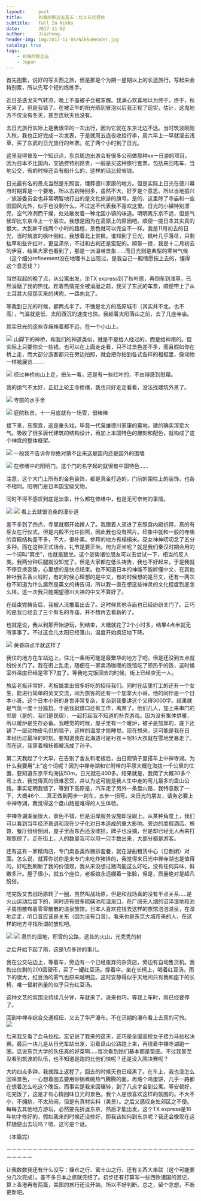 ```yaml
---
layout:     post
title:      到海的那边去其五：北上日光赏秋
subtitle:   Fall In Nikko
date:       2017-11-02
author:     Jiazheng
header-img: img/2017-11-08/NikkoHeader.jpg
catalog: true
tags:
    - 到海的那边去
    - Japan
---
```


首先抱歉，说好的写关西之旅，但是那是个为期一星期以上的长途旅行，写起来会特别累，所以先写个短的练练手。

近日圣迭戈天气转凉，晚上不盖被子会被冻醒。我满心欢喜地以为终于，终于，秋天来了。但是我错了。在被正午的阳光晒到冒泡以后我正视了现实，估计，这鬼地方不仅没有冬天，甚至连秋天也没有。

去日光旅行实际上是我很早的一次出行，因为它就在东京北边不远。当时筑波刚刚入秋，我也正好完成一次发表，于是就周五连夜收拾行李，周六早上一早就滚去浅草，买了东武的日光旅行的年票。花了两个小时到了日光。

这里我得普及一个知识点，东京周边出游会有很多公司做那种xx一日游的项目。因为日本不比国内，交通费特别昂贵，一般是买这种旅行套票，包括来回电车、当地公交，有的时候还会有船什么的，这样的话比较省钱。

日光最有名的景点当然是东照宫，埋葬德川家康的地方。但是实际上日光在德川幕府时期算是一个要地，所以古刹特别多，虽然不大，好歹是个意思。所以当地振兴／旅游委员会也非常明智地打出的是文化旅游的旗号。是的，这里除了寺庙和一些田园风光外，似乎也没剩什么。不过这不代表我不喜欢这里。日光的小镇特别漂亮，空气泠冽而干燥，处处散发着一种北国小镇的味道。明明离东京不远，但是气候却比东京冷上一个层次。我想是因为在高原上的原因吧。顺便一提日本其实真的很大，大到新干线两个小时的路程，景色就可以完全不一样。我是11月初去的日光，当时筑波的枫叶刚红，我想着北上赏枫，谁知到了日光，枫叶几乎落尽，只剩枯草和些许红叶，更显肃杀，不过和古刹还是蛮配的。顺带一提，我是十二月初去的伊豆，结果大家也看到了，那是一派温带景象......而日光则是典型的寒带气候（这个细分refinement没在地理书上出现过，是我自己一厢情愿按上去的，懂得这个意思伐？）


当然我起的晚了点，从公寓出发，坐TX express到了秋叶原，再倒车到浅草，已然消磨了我的热忱。趁着热情完全被消磨之前，我买了东武的车票，顺便带上了从土耳其大叔那买来的烤肉，一路向北了。


等我到日光的时候，都两点半了。不愧是北方的高原城市（其实并不北，也不高），气温就是低，太阳西沉的速度也快。我趁着太阳落山之前，去了几座寺庙。


其实日光的这些寺庙挨着都不远，在一个小山上。

![](/img/2017-11-08/GodBridge.jpg)
山脚下的神桥，和我们的神道类似，就是不是给人经过的，而是给神用的。但实际上只要你交一些钱，也可以在上面走走看，只不过景色差不多，而且假如你在桥上走，而大部分游客都只在旁边拍照，就会把你拍到各式各样的相框里，像动物一样被展览........

![](/img/2017-11-08/Trail.jpg)
经过神桥向山上走，扭头一看，还是有一些红叶的，不由得感到慰藉。

我的运气不太好，正赶上轮王寺修缮，我也只好走走看看，没法找建筑外景了。

![](/img/2017-11-08/Stone.jpg)
寺前的水手舍

![](/img/2017-11-08/Spring.jpg)
庭院秋景，十一月底就有一场雪，很棒棒


接下来，东照宫，这是重头戏。毕竟一代枭雄德川家康的墓地，建的确实浑宏大气。吸收了很多唐代建筑的结构设计，再加上本国特色的雕刻和配色，就构成了这个神宫的整体框架。


![](/img/2017-11-08/StoneLight.jpg)
一段我不告诉你你绝对猜不出来这是国内还是国外的围墙


![](/img/2017-11-08/Gate.jpg)
在修缮中的阳明门。这个门的名字起的就很有中国特色......

注意，这个大门上所有的金色装饰，都是真金打造的，门前的围栏上的装饰，也各不相同。阳明门是日本国宝级文物。

同时不得不感叹到底是淡季，什么都在修缮中，也是无可奈何的事情。



![](/img/2017-11-08/Path.jpg)
![](/img/2017-11-08/Path2.jpg)
看上去就很沧桑的漫步道


差不多到了四点，寺里就都开始撵人了。我跟着人流进了东照宫内殿祈拜，真的有巫女在行仪式。但是内殿不允许拍照，因此我也没有照片。印象中就和一般的寺庙的宫殿结构差不多，不大，很朴素。参拜的地方有榻榻米。巫女神神叨叨念了五分多钟。而在这种正式场合，礼节是要正坐。何为正坐呢？就是我们秦汉时期会用的一个词叫“箕坐”，也就是跪坐。这个姿势诸位朋友可以去尝试一下，相当的反人类。我两分钟后腿就没知觉了。但是大家都在低头祷告，我也不好起来，于是我就不停变换姿势，心里想的是快点结束。也不知道日本的神能不能听懂中文，在其他神社我丢香火钱时，有的时候心理想的是中文，有的时候想的是日文，还有一两次也不知道为什么居然是英文的祷告词，所以我一直在想这些神灵的文化程度到底怎么样。这一次我只能期望德川大神的中文不算好了。


在结束完祷告后，我被人流推着出去了。这时候其他寺庙也已经纷纷关门了。正巧的是我已经去了三个有名的寺庙，并不想再去看新的了。


也就是说，我从到那开始游玩，到结束，大概就花了2个小时多，结果4点半就无所事事了。不过这会儿太阳已经落山，温度开始疯狂地下降。

![](/img/2017-11-08/LocalStore.jpg)
黄昏四点半就这样了


我住的地方在车站边上，往北一条街可能是最繁华的地方了吧。但是还没到五点就纷纷关门了。我在街上乱走，随便在一家卖汤咖喱的饭馆吃了顿热乎的饭，这时候室外温度已经是零下7度了。等我吃完饭回去的时候，街上已经空无一人。


旅店老板非常好，老板娘拿出很多好吃的招待我们。同时在店里打工的还有一个女生，能进行简单的英文交流，同为旅客的还有一个加拿大小哥，他的同伴是一个日本小哥。这个日本小哥的身世非常复杂，复杂到我要讲这个又得3000字。结果就是气氛一度十分尴尬，于是我就借口还有工作，离席了。他们几人，加上来串门的邻居（是的，我们是民宿），一起打起我不知道的扑克游戏。因为没有集体供暖，所以暖炉是生存必备。我睡觉的时候，屋子里有一个暖炉，被子是加厚的，底下还铺了一层动物皮毛(!)的毯子，这样的温度才能睡觉。现在想来，这可能是我在日本经历过最冷的时刻。要知道我在北海道可是衬衣＋呢料大衣就在雪地里暴走了。而在这，我穿着棉袄都被冻成了孙子。


第二天我起了个大早，在告别了舍友和老板后，由日观镇子里搭车上中禅寺湖。为什么我要用“上”这个词呢？因为中禅寺湖和它附带的平原大概在海拔一千公里的位置，要知道东京平均海拔50m，日光就在400多。结果就是，我爬了大概30多个弯上去，我觉得真的很难忍受，并认为这可能是我人生中走的弯儿最多的盘山公路。事实证明我错了，等到下高原是，汽车走了另外一条盘山路，我特意数了一下，大概46个.....真正做到两步一刹车，五步一拐弯。来日光的朋友，请务必要上中禅寺湖，我觉得这个盘山路是难得的人生体验。

中禅寺湖湖面很大，景色不错，但是沿岸服务设施却没跟上。从某种角度上，我们可以看到当年经济衰退和现在少子化对日本造成的重大影响。旁边的度假酒店、旅馆、餐厅纷纷倒闭，屋子里面东西还没收拾，牌子也没摘，但是却已经无人再来打理照顾了。走在街上，人的数量我可以用一只手数出来，大部分都是游客。

还有这有一家精肉店，专门卖各类炸猪排套餐，就在游船租赁中心（已倒闭）对面。怎么说，就算你说你是来专门来吃炸猪排的，我觉得来日光中禅寺湖也是值得的。好吃到刷新了我的价值观，我从来没想过猪肉能这么好吃。没有任何异味，鲜嫩多汁。屋子很小，就五个座位，老板娘永远绷着一张脸，但是，质量绝对是超凡脱俗。


吃完饭又去战场原转了一圈，虽然叫战场原，但是和战场真的没有半点关系.....是火山运动后留下的，同时还有很多硫磺池和温泉口，在广阔无人烟的沼泽湿地和池子周围散布着零零散散的温泉旅馆。日本人喜欢花钱去这样的旅馆泡泡温泉，在湿地走走，听口音应该是关东（因为没有口音）。看来也是东京大城市来的人，在这样的地方寻找所谓的放松吧。

![](/img/2017-11-08/BattleField.jpg)
![](/img/2017-11-08/BattleField2.jpg)
肃杀的湿地，积雪的公路，远处的火山，光秃秃的树


之后开始下起了雨，这是1点多钟的事儿。

我在公交站边上，等着车，旁边有一个已经废弃的杂货店，旁边有自动售货机。我掏出仅剩的200圆硬币，买了一罐红豆汤。撑着伞，坐在长椅上，喝着红豆汤。雨下的很大，红豆汤的雾气也原来越明显。这时安静得似乎天地间只有我和座下的长椅，唯一辐射热量的似乎只有红豆汤。


这种文艺的氛围没持续几分钟，车就来了。说来也巧，等我上车时，雨已经要停了。


回到中禅寺综合交通枢纽，又去了华严瀑布。不在汛期的瀑布看上去真的可怜。
![](/img/2017-11-08/Waterfall.jpg)


后来我又看了会马拉松。忘记说了我来的这天，正巧是全国高校女子接力马拉松决赛。最后一块儿是从日光车站出发，沿着盘山公路跑上来，再绕着中禅寺湖跑一圈。话说东京大学的队伍真的好菜啊.....每次看到她们基本都是垫底。不过我甚至没看到筑波的队伍，也不知道是跑的比他们快呢？还是没入围决赛呢？


大约四点多钟，我就踏上返程了。回去的时候天也已经黑了。在车上，我也没怎么回味景色，一心想着回去要用砂锅煮碗热气腾腾的面，再烙个鸡蛋饼，几乎一路都在想着怎么吃这个晚饭。而事实是我来回辗转，到了八点才会到公寓。等安顿好，吃完饭了，这是才有心情回味日光的景色。我个人是很喜欢这样的氛围的。不大不小，不拥挤，不太热闹，但是有真材实料（美景）。之后又感叹身处郊区之不便。每每去其他地方游玩，必然要先折返东京，然后才能出发。这个TX express是16年初才修好的，假如我来的时候还没修好，那我该如何到东京呢？我还会像现在这样随便出去玩吗？嗯，这可是个谜。


（本篇完）

－－－－－－－－－－－－－－－－－－－－－－－－－－－－－－－－－－－－－－－－－

让我数数我还有什么没写：镰仓之行、富士山之行、还有关西大串联（这个可能要分几次完成）。差不多日本之旅就完结了。初步还有打算写一些西欧诸国的游记，算上香港再有两篇，美国的旅行还没开始，所以不好判断。总之，留个念想，不断更新吧。
